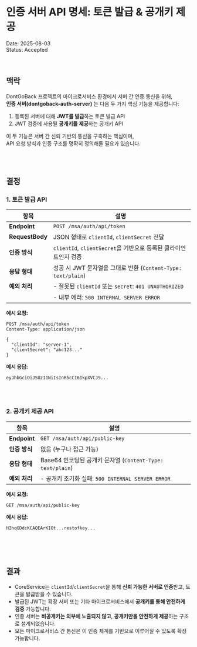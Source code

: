 # 인증 서버 API 명세: 토큰 발급 & 공개키 제공

Date: 2025-08-03  
Status: Accepted

<br/>

## 맥락

DontGoBack 프로젝트의 마이크로서비스 환경에서 서버 간 인증 통신을 위해,  
**인증 서버(dontgoback-auth-server)** 는 다음 두 가지 핵심 기능을 제공합니다:

1. 등록된 서버에 대해 **JWT를 발급**하는 토큰 발급 API
2. JWT 검증에 사용될 **공개키를 제공**하는 공개키 API

이 두 기능은 서버 간 신뢰 기반의 통신을 구축하는 핵심이며,  
API 요청 방식과 인증 구조를 명확히 정의해둘 필요가 있습니다.

<br/>
<br/>

## 결정

### 1. 토큰 발급 API

| 항목            | 설명                                                             |
| --------------- | ---------------------------------------------------------------- |
| **Endpoint**    | `POST /msa/auth/api/token`                                       |
| **RequestBody** | JSON 형태로 `clientId`, `clientSecret` 전달                      |
| **인증 방식**   | `clientId`, `clientSecret`을 기반으로 등록된 클라이언트인지 검증 |
| **응답 형태**   | 성공 시 JWT 문자열을 그대로 반환 (`Content-Type: text/plain`)    |
| **예외 처리**   | - 잘못된 `clientId` 또는 `secret`: `401 UNAUTHORIZED`            |
|                 | - 내부 에러: `500 INTERNAL SERVER ERROR`                         |

**예시 요청:**

```http
POST /msa/auth/api/token
Content-Type: application/json

{
  "clientId": "server-1",
  "clientSecret": "abc123..."
}
```

**예시 응답:**

```
eyJhbGciOiJSUzI1NiIsInR5cCI6IkpXVCJ9...
```

<br/>
<br/>

### 2. 공개키 제공 API

| 항목          | 설명                                                       |
| ------------- | ---------------------------------------------------------- |
| **Endpoint**  | `GET /msa/auth/api/public-key`                             |
| **인증 방식** | 없음 (누구나 접근 가능)                                    |
| **응답 형태** | Base64 인코딩된 공개키 문자열 (`Content-Type: text/plain`) |
| **예외 처리** | - 공개키 초기화 실패: `500 INTERNAL SERVER ERROR`          |

**예시 요청:**

```http
GET /msa/auth/api/public-key
```

**예시 응답:**

```
HIhqGDdcKCAQEArKIOt...restofkey...
```

<br/>
<br/>
<br/>

## 결과

- CoreService는 `clientId`/`clientSecret`을 통해 **신뢰 가능한 서버로 인증**받고, 토큰을 발급받을 수 있습니다.
- 발급된 JWT는 확장 서버 또는 기타 마이크로서비스에서 **공개키를 통해 안전하게 검증** 가능합니다.
- 인증 서버는 **비공개키는 외부에 노출되지 않고**, **공개키만을 안전하게 제공**하는 구조로 설계되었습니다.
- 모든 마이크로서비스 간 통신은 이 인증 체계를 기반으로 이루어질 수 있도록 확장 가능합니다.
